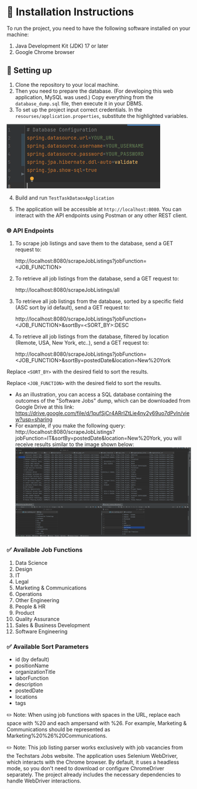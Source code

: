 # 📃 Installation Instructions

To run the project, you need to have the following software installed on your machine:

1. Java Development Kit (JDK) 17 or later
2. Google Chrome browser



## 🔑 Setting up
1. Clone the repository to your local machine.
2. Then you need to prepare the database. (For developing this web application, MySQL was used.) Copy everything from the `database_dump.sql` file, then execute it in your DBMS.
3. To set up the project input correct credentials. In the `resourses/application.properties`, substitute the highlighted variables.


![img.png](src/main/resources/credentials.png)

4. Build and run `TestTaskDataoxApplication`

5. The application will be accessible at `http://localhost:8080`. You can interact with the API endpoints using Postman or any other REST client.

### 🌐 API Endpoints

1. To scrape job listings and save them to the database, send a GET request to:

   http://localhost:8080/scrapeJobListings?jobFunction=<JOB_FUNCTION>

2. To retrieve all job listings from the database, send a GET request to:

   http://localhost:8080/scrapeJobListings/all

3. To retrieve all job listings from the database, sorted by a specific field (ASC sort by id default), send a GET request to:

   http://localhost:8080/scrapeJobListings?jobFunction=<JOB_FUNCTION>&sortBy=<SORT_BY>:DESC

4. To retrieve all job listings from the database, filtered by location (Remote, USA, New York, etc..), send a GET request to:

   http://localhost:8080/scrapeJobListings?jobFunction=<JOB_FUNCTION>&sortBy=postedDate&location=New%20York

Replace `<SORT_BY>` with the desired field to sort the results.

Replace `<JOB_FUNCTION>` with the desired field to sort the results.

- As an illustration, you can access a SQL database containing the outcomes of the "Software Jobs" dump, which can be downloaded from Google Drive at this link: https://drive.google.com/file/d/1pufSjCr4ARrIZtLie4ny2y69uo7dPvln/view?usp=sharing
- For example, if you make the following query: http://localhost:8080/scrapeJobListings?jobFunction=IT&sortBy=postedDate&location=New%20York, you will receive results similar to the image shown below:
  ![example-result.png](src%2Fmain%2Fresources%2Fexample-result.png)
### ✅ Available Job Functions 

1. Data Science
2. Design
3. IT
4. Legal
5. Marketing & Communications
6. Operations
7. Other Engineering
8. People & HR
9. Product
10. Quality Assurance
11. Sales & Business Development
12. Software Engineering

### ✅ Available Sort Parameters
- id (by default)
- positionName 
- organizationTitle
- laborFunction 
- description 
- postedDate
- locations
- tags 

✏️ Note: When using job functions with spaces in the URL, replace each space with %20 and each ampersand with %26. For example, Marketing & Communications should be represented as Marketing%20%26%20Communications.

✏️ Note: This job listing parser works exclusively with job vacancies from the Techstars Jobs website.   The application uses Selenium WebDriver, which interacts with the Chrome browser. By default, it uses a headless mode, so you don't need to download or configure ChromeDriver separately. The project already includes the necessary dependencies to handle WebDriver interactions.

